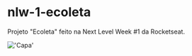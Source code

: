 # nlw-1-ecoleta
Projeto "Ecoleta" feito na Next Level Week #1 da Rocketseat.

!['Capa'](https://github.com/heyloh/nlw-1-ecoleta/blob/master/Capa.jpg?raw=true)
